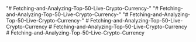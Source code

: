 "# Fetching-and-Analyzing-Top-50-Live-Crypto-Currency-" 
"# Fetching-and-Analyzing-Top-50-Live-Crypto-Currency-" 
"# Fetching-and-Analyzing-Top-50-Live-Crypto-Currency-" 
#   F e t c h i n g - a n d - A n a l y z i n g - T o p - 5 0 - L i v e - C r y p t o - C u r r e n c y  
 #   F e t c h i n g - a n d - A n a l y z i n g - T o p - 5 0 - L i v e - C r y p t o - C u r r e n c y  
 #   F e t c h i n g - a n d - A n a l y z i n g - T o p - 5 0 - L i v e - C r y p t o - C u r r e n c y  
 